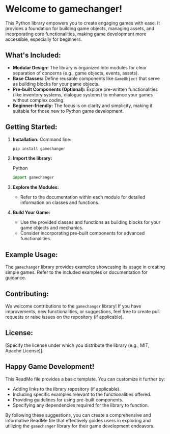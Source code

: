 
# **Welcome to gamechanger!**

This Python library empowers you to create engaging games with ease. It provides a foundation for building game objects, managing assets, and incorporating core functionalities, making game development more accessible, especially for beginners.

## **What's Included:**

-   **Modular Design:**  The library is organized into modules for clear separation of concerns (e.g., game objects, events, assets).
-   **Base Classes:**  Define reusable components like  `GameObject`  that serve as building blocks for your game objects.
-   **Pre-built Components (Optional):**  Explore pre-written functionalities (like inventory systems, dialogue systems) to enhance your games without complex coding.
-   **Beginner-friendly:**  The focus is on clarity and simplicity, making it suitable for those new to Python game development.

## **Getting Started:**

1.  **Installation:**
    Command line:

    ```bash
    pip install gamechanger
    ```

2.  **Import the library:**
    
    Python

    ```py
    import gamechanger
    ```
    
    
3.  **Explore the Modules:**
    -   Refer to the documentation within each module for detailed information on classes and functions.
4.  **Build Your Game:**
    -   Use the provided classes and functions as building blocks for your game objects and mechanics.
    -   Consider incorporating pre-built components for advanced functionalities.

## **Example Usage:**

The `gamechanger` library provides examples showcasing its usage in creating simple games. Refer to the included examples or documentation for guidance.

## **Contributing:**

We welcome contributions to the `gamechanger` library! If you have improvements, new functionalities, or suggestions, feel free to create pull requests or raise issues on the repository (if applicable).

## **License:**

[Specify the license under which you distribute the library (e.g., MIT, Apache License)].

## **Happy Game Development!**

This ReadMe file provides a basic template. You can customize it further by:

-   Adding links to the library repository (if applicable).
-   Including specific examples relevant to the functionalities offered.
-   Providing guidelines for using pre-built components.
-   Specifying any dependencies required for the library to function.

By following these suggestions, you can create a comprehensive and informative ReadMe file that effectively guides users in exploring and utilizing the `gamechanger` library for their game development endeavors.